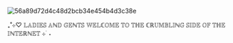 ![56a89d72d4c48d2bcb34e454b4d3c38e](https://github.com/user-attachments/assets/873c018e-f9f6-481a-8ba8-00272e07c2e4)

₊˚⊹♡ 𝕃𝔸𝔻𝕀𝔼𝕊 𝔸ℕ𝔻 𝔾𝔼ℕ𝕋𝕊 𝕎𝔼𝕃ℂ𝕆𝕄𝔼 𝕋𝕆 𝕋ℍ𝔼 ℂℝ𝕌𝕄𝔹𝕃𝕀ℕ𝔾 𝕊𝕀𝔻𝔼 𝕆𝔽 𝕋ℍ𝔼 𝕀ℕ𝕋𝔼ℝℕ𝔼𝕋 ⊹ ࣪ ˖
